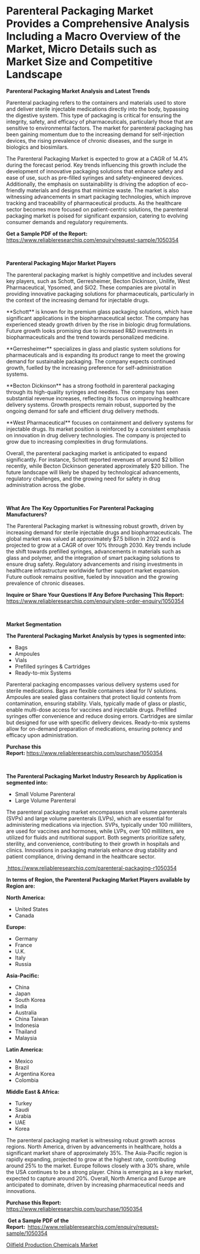<p><h1>Parenteral Packaging Market Provides a Comprehensive Analysis Including a Macro Overview of the Market, Micro Details such as Market Size and Competitive Landscape</h1></p><p><strong>Parenteral Packaging Market Analysis and Latest Trends</strong></p>
<p><p>Parenteral packaging refers to the containers and materials used to store and deliver sterile injectable medications directly into the body, bypassing the digestive system. This type of packaging is critical for ensuring the integrity, safety, and efficacy of pharmaceuticals, particularly those that are sensitive to environmental factors. The market for parenteral packaging has been gaining momentum due to the increasing demand for self-injection devices, the rising prevalence of chronic diseases, and the surge in biologics and biosimilars.</p><p>The Parenteral Packaging Market is expected to grow at a CAGR of 14.4% during the forecast period. Key trends influencing this growth include the development of innovative packaging solutions that enhance safety and ease of use, such as pre-filled syringes and safety-engineered devices. Additionally, the emphasis on sustainability is driving the adoption of eco-friendly materials and designs that minimize waste. The market is also witnessing advancements in smart packaging technologies, which improve tracking and traceability of pharmaceutical products. As the healthcare sector becomes more focused on patient-centric solutions, the parenteral packaging market is poised for significant expansion, catering to evolving consumer demands and regulatory requirements.</p></p>
<p><strong>Get a Sample PDF of the Report:&nbsp;</strong> <a href="https://www.reliableresearchiq.com/enquiry/request-sample/1050354?utm_campaign=3279&utm_medium=2&utm_source=Github&utm_content=ia&utm_term=31032025&utm_id=parenteral-packaging">https://www.reliableresearchiq.com/enquiry/request-sample/1050354</a></p>
<p>&nbsp;</p>
<p><strong>Parenteral Packaging Major Market Players</strong></p>
<p><p>The parenteral packaging market is highly competitive and includes several key players, such as Schott, Gerresheimer, Becton Dickinson, Unilife, West Pharmaceutical, Ypsomed, and SiO2. These companies are pivotal in providing innovative packaging solutions for pharmaceuticals, particularly in the context of the increasing demand for injectable drugs.</p><p>**Schott** is known for its premium glass packaging solutions, which have significant applications in the biopharmaceutical sector. The company has experienced steady growth driven by the rise in biologic drug formulations. Future growth looks promising due to increased R&D investments in biopharmaceuticals and the trend towards personalized medicine.</p><p>**Gerresheimer** specializes in glass and plastic system solutions for pharmaceuticals and is expanding its product range to meet the growing demand for sustainable packaging. The company expects continued growth, fuelled by the increasing preference for self-administration systems.</p><p>**Becton Dickinson** has a strong foothold in parenteral packaging through its high-quality syringes and needles. The company has seen substantial revenue increases, reflecting its focus on improving healthcare delivery systems. Growth prospects remain robust, supported by the ongoing demand for safe and efficient drug delivery methods.</p><p>**West Pharmaceutical** focuses on containment and delivery systems for injectable drugs. Its market position is reinforced by a consistent emphasis on innovation in drug delivery technologies. The company is projected to grow due to increasing complexities in drug formulations.</p><p>Overall, the parenteral packaging market is anticipated to expand significantly. For instance, Schott reported revenues of around $2 billion recently, while Becton Dickinson generated approximately $20 billion. The future landscape will likely be shaped by technological advancements, regulatory challenges, and the growing need for safety in drug administration across the globe.</p></p>
<p>&nbsp;</p>
<p><strong>What Are The Key Opportunities For Parenteral Packaging Manufacturers?</strong></p>
<p><p>The Parenteral Packaging market is witnessing robust growth, driven by increasing demand for sterile injectable drugs and biopharmaceuticals. The global market was valued at approximately $7.5 billion in 2022 and is projected to grow at a CAGR of over 10% through 2030. Key trends include the shift towards prefilled syringes, advancements in materials such as glass and polymer, and the integration of smart packaging solutions to ensure drug safety. Regulatory advancements and rising investments in healthcare infrastructure worldwide further support market expansion. Future outlook remains positive, fueled by innovation and the growing prevalence of chronic diseases.</p></p>
<p><strong>Inquire or Share Your Questions If Any Before Purchasing This Report:</strong> <a href="https://www.reliableresearchiq.com/enquiry/pre-order-enquiry/1050354?utm_campaign=3279&utm_medium=2&utm_source=Github&utm_content=ia&utm_term=31032025&utm_id=parenteral-packaging">https://www.reliableresearchiq.com/enquiry/pre-order-enquiry/1050354</a></p>
<p>&nbsp;</p>
<p><strong>Market Segmentation</strong></p>
<p><strong>The Parenteral Packaging Market Analysis by types is segmented into:</strong></p>
<p><ul><li>Bags</li><li>Ampoules</li><li>Vials</li><li>Prefilled syringes & Cartridges</li><li>Ready-to-mix Systems</li></ul></p>
<p><p>Parenteral packaging encompasses various delivery systems used for sterile medications. Bags are flexible containers ideal for IV solutions. Ampoules are sealed glass containers that protect liquid contents from contamination, ensuring stability. Vials, typically made of glass or plastic, enable multi-dose access for vaccines and injectable drugs. Prefilled syringes offer convenience and reduce dosing errors. Cartridges are similar but designed for use with specific delivery devices. Ready-to-mix systems allow for on-demand preparation of medications, ensuring potency and efficacy upon administration.</p></p>
<p><strong>Purchase this Report:&nbsp;</strong><a href="https://www.reliableresearchiq.com/purchase/1050354?utm_campaign=3279&utm_medium=2&utm_source=Github&utm_content=ia&utm_term=31032025&utm_id=parenteral-packaging">https://www.reliableresearchiq.com/purchase/1050354</a></p>
<p>&nbsp;</p>
<p><strong>The Parenteral Packaging Market Industry Research by Application is segmented into:</strong></p>
<p><ul><li>Small Volume Parenteral</li><li>Large Volume Parenteral</li></ul></p>
<p><p>The parenteral packaging market encompasses small volume parenterals (SVPs) and large volume parenterals (LVPs), which are essential for administering medications via injection. SVPs, typically under 100 milliliters, are used for vaccines and hormones, while LVPs, over 100 milliliters, are utilized for fluids and nutritional support. Both segments prioritize safety, sterility, and convenience, contributing to their growth in hospitals and clinics. Innovations in packaging materials enhance drug stability and patient compliance, driving demand in the healthcare sector.</p></p>
<p><a href="https://www.reliableresearchiq.com/parenteral-packaging-r1050354?utm_campaign=3279&utm_medium=2&utm_source=Github&utm_content=ia&utm_term=31032025&utm_id=parenteral-packaging">&nbsp;https://www.reliableresearchiq.com/parenteral-packaging-r1050354</a></p>
<p><strong>In terms of Region, the Parenteral Packaging Market Players available by Region are:</strong></p>
<p>
    <p> <strong> North America: </strong>
        <ul>
            <li>United States</li>
            <li>Canada</li>
        </ul>
        </p> 
    <p> <strong> Europe: </strong>
        <ul>
            <li>Germany</li>
            <li>France</li>
            <li>U.K.</li>
            <li>Italy</li>
            <li>Russia</li>
        </ul>
        </p> 
    <p> <strong> Asia-Pacific: </strong>
        <ul>
            <li>China</li>
            <li>Japan</li>
            <li>South Korea</li>
            <li>India</li>
            <li>Australia</li>
            <li>China Taiwan</li>
            <li>Indonesia</li>
            <li>Thailand</li>
            <li>Malaysia</li>
        </ul>
        </p> 
    <p> <strong> Latin America: </strong>
        <ul>
            <li>Mexico</li>
            <li>Brazil</li>
            <li>Argentina Korea</li>
            <li>Colombia</li>
        </ul>
        </p> 
    <p> <strong> Middle East & Africa: </strong>
        <ul>
            <li>Turkey</li>
            <li>Saudi</li>
            <li>Arabia</li>
            <li>UAE</li>
            <li>Korea</li>
        </ul>
    </p>
    </p>
<p><p>The parenteral packaging market is witnessing robust growth across regions. North America, driven by advancements in healthcare, holds a significant market share of approximately 35%. The Asia-Pacific region is rapidly expanding, projected to grow at the highest rate, contributing around 25% to the market. Europe follows closely with a 30% share, while the USA continues to be a strong player. China is emerging as a key market, expected to capture around 20%. Overall, North America and Europe are anticipated to dominate, driven by increasing pharmaceutical needs and innovations.</p></p>
<p><strong>Purchase this Report: </strong><a href="https://www.reliableresearchiq.com/purchase/1050354?utm_campaign=3279&utm_medium=2&utm_source=Github&utm_content=ia&utm_term=31032025&utm_id=parenteral-packaging">https://www.reliableresearchiq.com/purchase/1050354</a></p>
<p>&nbsp;<strong>Get a Sample PDF of the Report:&nbsp;&nbsp;</strong><a href="https://www.reliableresearchiq.com/enquiry/request-sample/1050354?utm_campaign=3279&utm_medium=2&utm_source=Github&utm_content=ia&utm_term=31032025&utm_id=parenteral-packaging">https://www.reliableresearchiq.com/enquiry/request-sample/1050354</a></p>
<p><strong></strong></p>
<p><p><a href="https://github.com/peggiputra7o/Market-Research-Report-List-1/blob/main/oilfield-production-chemicals-market.md?utm_campaign=3279&utm_medium=2&utm_source=Github&utm_content=ia&utm_term=31032025&utm_id=parenteral-packaging">Oilfield Production Chemicals Market</a></p></p>